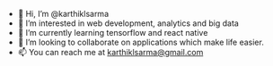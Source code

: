 - 👋 Hi, I’m @karthiklsarma
- 👀 I’m interested in web development, analytics and big data
- 🌱 I’m currently learning tensorflow and react native
- 💞️ I’m looking to collaborate on applications which make life easier.
- 📫 You can reach me at karthiklsarma@gmail.com
